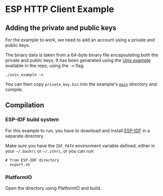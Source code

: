 # ESP HTTP Client Example

## Adding the private and public keys

For the example to work, we need to add an account using a private and public keys.

The binary data is taken from a 64-byte binary file encapsulating both the private and public keys.
It has been generated using the [Unix example](../unix) available in the repo, using the `-n` flag.

```shell
./unix_example -n
```

You can then copy `private_key.bin` into the example's [`main`](main) directory and compile.

## Compilation 

### ESP-IDF build system

For this example to run, you have to download and install [ESP-IDF](https://github.com/espressif/esp-idf) in a separate directory.

Make sure you have the `IDF_PATH` environment variable defined, either in your `~/.bashrc` or `~/.zshrc`, or you can run:

```shell
# from ESP-IDF directory
. export.sh
```

### PlatformIO

Open the directory using PlatformIO and build.

